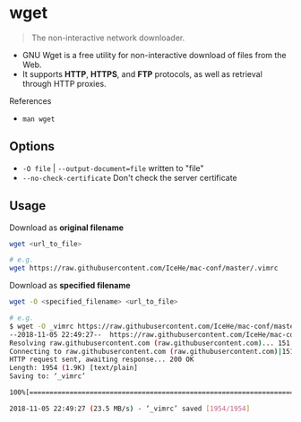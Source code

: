 # wget

> The non-interactive network downloader.

* GNU Wget is a free utility for non-interactive download of files from the Web.
* It supports **HTTP**, **HTTPS**, and **FTP** protocols, as well as retrieval through HTTP proxies.

References

* `man wget`

## Options

* `-O file` \| `--output-document=file` written to "file"
* `--no-check-certificate` Don't check the server certificate

## Usage

Download as **original filename**

```bash
wget <url_to_file>

# e.g.
wget https://raw.githubusercontent.com/IceHe/mac-conf/master/.vimrc
```

Download as **specified filename**

```bash
wget -O <specified_filename> <url_to_file>

# e.g.
$ wget -O _vimrc https://raw.githubusercontent.com/IceHe/mac-conf/master/.vimrc
--2018-11-05 22:49:27--  https://raw.githubusercontent.com/IceHe/mac-conf/master/.vimrc
Resolving raw.githubusercontent.com (raw.githubusercontent.com)... 151.101.108.133
Connecting to raw.githubusercontent.com (raw.githubusercontent.com)|151.101.108.133|:443... connected.
HTTP request sent, awaiting response... 200 OK
Length: 1954 (1.9K) [text/plain]
Saving to: ‘_vimrc’

100%[========================================================================================>] 1,954       --.-K/s   in 0s

2018-11-05 22:49:27 (23.5 MB/s) - ‘_vimrc’ saved [1954/1954]
```

